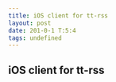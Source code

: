```yaml
---
title: iOS client for tt-rss
layout: post
date: 201-0-1 T:5:4
tags: undefined
---
```

## iOS client for tt-rss

